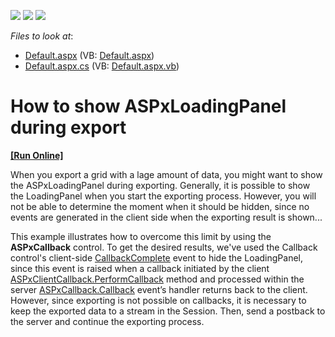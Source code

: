 <!-- default badges list -->
![](https://img.shields.io/endpoint?url=https://codecentral.devexpress.com/api/v1/VersionRange/128542619/17.2.4%2B)
[![](https://img.shields.io/badge/Open_in_DevExpress_Support_Center-FF7200?style=flat-square&logo=DevExpress&logoColor=white)](https://supportcenter.devexpress.com/ticket/details/E2293)
[![](https://img.shields.io/badge/📖_How_to_use_DevExpress_Examples-e9f6fc?style=flat-square)](https://docs.devexpress.com/GeneralInformation/403183)
<!-- default badges end -->
*Files to look at*:

* [Default.aspx](./CS/Solution/Default.aspx) (VB: [Default.aspx](./VB/Solution/Default.aspx))
* [Default.aspx.cs](./CS/Solution/Default.aspx.cs) (VB: [Default.aspx.vb](./VB/Solution/Default.aspx.vb))

# How to show ASPxLoadingPanel during export
<!-- run online -->
**[[Run Online]](https://codecentral.devexpress.com/e2293/)**
<!-- run online end -->


<p>When you export a grid with a lage amount of data, you might want to show the ASPxLoadingPanel during exporting. Generally, it is possible to show the LoadingPanel when you start the exporting process. However, you will not be able to determine the moment when it should be hidden, since no events are generated in the client side when the exporting result is shown...</p><p>This example illustrates how to overcome this limit by using the <b>ASPxCallback</b> control. To get the desired results, we've used the Callback control's client-side <a href="https://docs.devexpress.com/AspNet/js-ASPxClientCallback.CallbackComplete"><u>CallbackComplete</u></a> event to hide the LoadingPanel, since this event is raised when a callback initiated by the client <a href="https://docs.devexpress.com/AspNet/js-ASPxClientCallback.PerformCallback(parameter)">ASPxClientCallback.PerformCallback</a> method and processed within the server <a href="https://docs.devexpress.com/AspNet/DevExpress.Web.ASPxCallback.Callback">ASPxCallback.Callback</a> event’s handler returns back to the client. However, since exporting is not possible on callbacks, it is necessary to keep the exported data to a stream in the Session. Then, send a postback to the server and continue the exporting process. </p>

<br/>